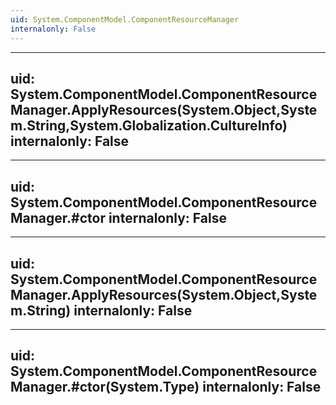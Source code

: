 ```yaml
---
uid: System.ComponentModel.ComponentResourceManager
internalonly: False
---
```


---
uid: System.ComponentModel.ComponentResourceManager.ApplyResources(System.Object,System.String,System.Globalization.CultureInfo)
internalonly: False
---

---
uid: System.ComponentModel.ComponentResourceManager.#ctor
internalonly: False
---

---
uid: System.ComponentModel.ComponentResourceManager.ApplyResources(System.Object,System.String)
internalonly: False
---

---
uid: System.ComponentModel.ComponentResourceManager.#ctor(System.Type)
internalonly: False
---
